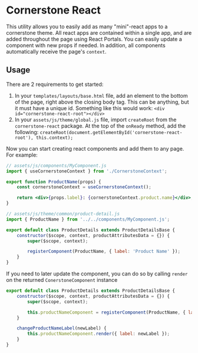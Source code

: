 # Cornerstone React

This utility allows you to easily add as many "mini"-react apps to a cornerstone theme. All react apps are contained
within a single app, and are added throughout the page using React Portals. You can easily update a component with new
props if needed. In addition, all components automatically receive the page's `context`.

## Usage

There are 2 requirements to get started:

1. In your `templates/layouts/base.html` file, add an element to the bottom of the page, right above the closing body
   tag.
   This can be anything, but it must have a unique id. Something like this would
   work: `<div id="cornerstone-react-root"></div>`
2. In your `assets/js/theme/global.js` file, import `createRoot` from the `cornerstone-react` package. At the top of
   the `onReady` method, add the
   following: `createRoot(document.getElementById('cornerstone-react-root'), this.context);`

Now you can start creating react components and add them to any page. For example:

```jsx
// assets/js/components/MyComponent.js
import { useCornerstoneContext } from './CornerstoneContext';

export function ProductName(props) {
	const cornerstoneContext = useCornerstoneContext();

	return <div>{props.label}: {cornerstoneContext.product.name}</div>;
}

// assets/js/theme/common/product-detail.js
import { ProductName } from '../../components/MyComponent.js';

export default class ProductDetails extends ProductDetailsBase {
	constructor($scope, context, productAttributesData = {}) {
		super($scope, context);

		registerComponent(ProductName, { label: 'Product Name' });
	}
}
```

If you need to later update the component, you can do so by calling `render` on the returned `ConerstoneComponent`
instance

```jsx
export default class ProductDetails extends ProductDetailsBase {
	constructor($scope, context, productAttributesData = {}) {
		super($scope, context);

		this.productNameComponent = registerComponent(ProductName, { label: 'Product Name' });
	}

	changeProductNameLabel(newLabel) {
		this.productNameComponent.render({ label: newLabel });
	}
}
```
